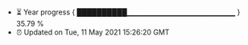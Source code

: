 - ⏳ Year progress { ██████████▁▁▁▁▁▁▁▁▁▁▁▁▁▁▁▁▁▁▁▁ } 35.79 %
- ⏰ Updated on Tue, 11 May 2021 15:26:20 GMT

